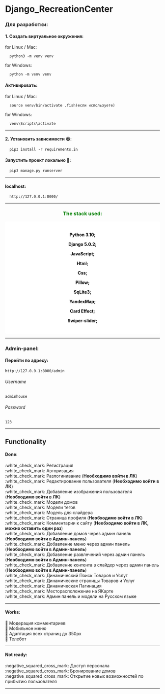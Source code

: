 # Django_RecreationCenter

<h3>Для разработки:</h3>

#### 1. Создать виртуальное окружения:
for Linux / Mac: <br>

      python3 -m venv venv

for Windows: <br>

      python -m venv venv

#### Активировать:
for Linux / Mac: <br>

      source venv/bin/activate .fish(если используете)

for Windows: <br>

      venv\Scripts\activate
   
<hr>

#### 2. Установить зависимости &#128515;:
      pip3 install -r requirements.in
#### Запустить проект локально &#129300;:
      pip3 manage.py runserver
<hr>

#### localhost:
      http://127.0.0.1:8000/
<hr>


<h3 align="center" style="color: green;">The stack used:</h3>

<div align="center" style="background-color: white; padding: 20px; border-radius: 5px;">

<b><p style="color: black;">Python 3.10;</p></b>
<b><p style="color: black;">Django 5.0.2;</p></b>
<b><p style="color: black;">JavaScript;</p></b>
<b><p style="color: black;">Html;</p></b>
<b><p style="color: black;">Css;</p></b>
<b><p style="color: black;">Pillow;</p></b>
<b><p style="color: black;">SqLite3;</p></b>
<b><p style="color: black;">YandexMap;</p></b>
<b><p style="color: black;">Card Effect;</p></b>
<b><p style="color: black;">Swiper-slider;</p></b>

</div>

<hr>

<h3>Admin-panel:</h3>

#### Перейти по адресу:
    http://127.0.0.1:8000/admin

###### Username
    adminhouse
###### Password
    123

<hr>

## Functionality
   <h4>Done:</h4>
   :white_check_mark: Регистрация <br>
   :white_check_mark: Авторизация <br>
   :white_check_mark: Разлогинивание (<b>Необходимо войти в ЛК</b>)<br>
   :white_check_mark: Редактирование пользователя (<b>Необходимо войти в ЛК</b>)<br>
   :white_check_mark: Добавление изображения пользователя (<b>Необходимо войти в ЛК</b>)<br>
   :white_check_mark: Модели домов<br>
   :white_check_mark: Модели тегов<br>
   :white_check_mark: Модель для слайдера<br>
   :white_check_mark: Страница профиля (<b>Необходимо войти в ЛК</b>)<br>
   :white_check_mark: Комментарии к сайту (<b>Необходимо войти в ЛК, можно оставить один раз</b>)<br>
   :white_check_mark: Добавление домов через админ панель (<b>Необходимо войти в Админ-панель</b>)<br>
   :white_check_mark: Добавление меню через админ панель (<b>Необходимо войти в Админ-панель</b>)<br>
   :white_check_mark: Добавление развлечений через админ панель (<b>Необходимо войти в Админ-панель</b>)<br>
   :white_check_mark: Добавление контента в слайдер через админ панель (<b>Необходимо войти в Админ-панель</b>)<br>
   :white_check_mark: Динамический Поиск Товаров и Услуг<br>
   :white_check_mark: Динамические страницы Товаров и Услуг<br>
   :white_check_mark: Динамическая Пагинация<br>
   :white_check_mark: Месторасположение на ЯКарте<br>
   :white_check_mark: Админ панель и модели на Русском языке<br>

<hr>   

   <h4>Works:</h4>

   :black_square_button: Модерация комментариев<br>
   :black_square_button: Мобильное меню<br>
   :black_square_button: Адаптация всех страниц до 350px<br>
   :black_square_button: Телебот<br>

<hr>

   <h4>Not ready:</h4>
   :negative_squared_cross_mark: Доступ персонала<br>
   :negative_squared_cross_mark: Бронирование домов<br>
   :negative_squared_cross_mark: Открытие новых возможностей по прибытию пользователя<br>
   <hr>
